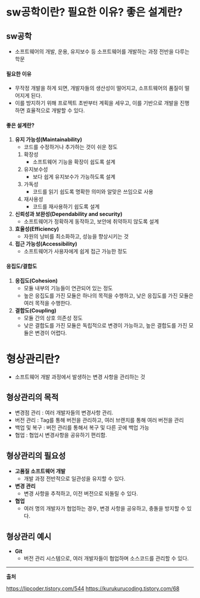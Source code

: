 # sw공학이란? 필요한 이유? 좋은 설계란?
## sw공학
- 소프트웨어의 개발, 운용, 유지보수 등 소프트웨어를 개발하는 과정 전반을 다루는 학문
#### 필요한 이유
- 무작정 개발을 하게 되면, 개발자들의 생산성이 떨어지고, 소프트웨어의 품질이 떨어지게 된다.
- 이를 방지하기 위해 프로젝트 초반부터 계획을 세우고, 이를 기반으로 개발을 진행하면 효율적으로 개발할 수 있다.
#### 
#### 좋은 설계란?
1. **유지 가능성(Maintainability)**
    - 코드를 수정하거나 추가하는 것이 쉬운 정도
   1. 확장성
      - 소프트웨어 기능을 확장이 쉽도록 설계
   2. 유지보수성
       - 보다 쉽게 유지보수가 가능하도록 설계
   3. 가독성
       - 코드를 읽기 쉽도록 명확한 의미와 알맞은 쓰임으로 사용
   4. 재사용성
       - 코드를 재사용하기 쉽도록 설계
2. **신뢰성과 보완성(Dependability and security)**
    - 소프트웨어가 정확하게 동작하고, 보안에 취약하지 않도록 설계
3. **효율성(Efficiency)**
    - 자원의 낭비를 최소화하고, 성능을 향상시키는 것
4. **접근 가능성(Accessibility)**
    - 소프트웨어가 사용자에게 쉽게 접근 가능한 정도

#### 응집도/결합도
1. **응집도(Cohesion)**
    - 모듈 내부의 기능들이 연관되어 있는 정도
    - 높은 응집도를 가진 모듈은 하나의 목적을 수행하고, 낮은 응집도를 가진 모듈은 여러 목적을 수행한다.
2. **결합도(Coupling)**
    - 모듈 간의 상호 의존성 정도
    - 낮은 결합도를 가진 모듈은 독립적으로 변경이 가능하고, 높은 결합도를 가진 모듈은 변경이 어렵다.

# 형상관리란?
- 소프트웨어 개발 과정에서 발생하는 변경 사항을 관리하는 것
## 형상관리의 목적
- 변경점 관리 : 여러 개발자들의 변경사항 관리.
- 버전 관리 : Tag를 통해 버전을 관리하고, 여러 브랜치를 통해 여러 버전을 관리
- 백업 및 복구 : 버전 관리를 통해서 복구 및 다른 곳에 백업 가능
- 협업 : 협업시 변경사항을 공유하기 편리함.

## 형상관리의 필요성
- **고품질 소프트웨어 개발**
    - 개발 과정 전반적으로 일관성을 유지할 수 있다.
- **변경 관리**
    - 변경 사항을 추적하고, 이전 버전으로 되돌릴 수 있다.
- **협업**
    - 여러 명의 개발자가 협업하는 경우, 변경 사항을 공유하고, 충돌을 방지할 수 있다.

## 형상관리 예시
- **Git**
    - 버전 관리 시스템으로, 여러 개발자들이 협업하며 소스코드를 관리할 수 있다.
---

**출처**

https://lipcoder.tistory.com/544
https://kurukurucoding.tistory.com/68
